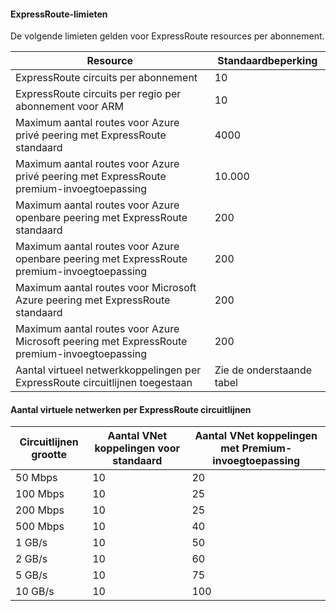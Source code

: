#### <a name="expressroute-limits"></a>ExpressRoute-limieten

De volgende limieten gelden voor ExpressRoute resources per abonnement.

| Resource | Standaardbeperking |
|---|---|
| ExpressRoute circuits per abonnement | 10 |
| ExpressRoute circuits per regio per abonnement voor ARM | 10 |
| Maximum aantal routes voor Azure privé peering met ExpressRoute standaard | 4000 |
| Maximum aantal routes voor Azure privé peering met ExpressRoute premium-invoegtoepassing | 10.000 |
| Maximum aantal routes voor Azure openbare peering met ExpressRoute standaard | 200 |
| Maximum aantal routes voor Azure openbare peering met ExpressRoute premium-invoegtoepassing | 200 |
| Maximum aantal routes voor Microsoft Azure peering met ExpressRoute standaard | 200 |
| Maximum aantal routes voor Azure Microsoft peering met ExpressRoute premium-invoegtoepassing | 200 |
| Aantal virtueel netwerkkoppelingen per ExpressRoute circuitlijnen toegestaan | Zie de onderstaande tabel |

#### <a name="number-of-virtual-networks-per-expressroute-circuit"></a>Aantal virtuele netwerken per ExpressRoute circuitlijnen

| **Circuitlijnen grootte** | **Aantal VNet koppelingen voor standaard** | **Aantal VNet koppelingen met Premium-invoegtoepassing** |
|---|---|---|
| 50 Mbps | 10 | 20 |
| 100 Mbps | 10 | 25 |
| 200 Mbps | 10 | 25 |
| 500 Mbps | 10 | 40 |
| 1 GB/s | 10 | 50 |
| 2 GB/s | 10 | 60 |
| 5 GB/s | 10 | 75 |
| 10 GB/s | 10 | 100 |

